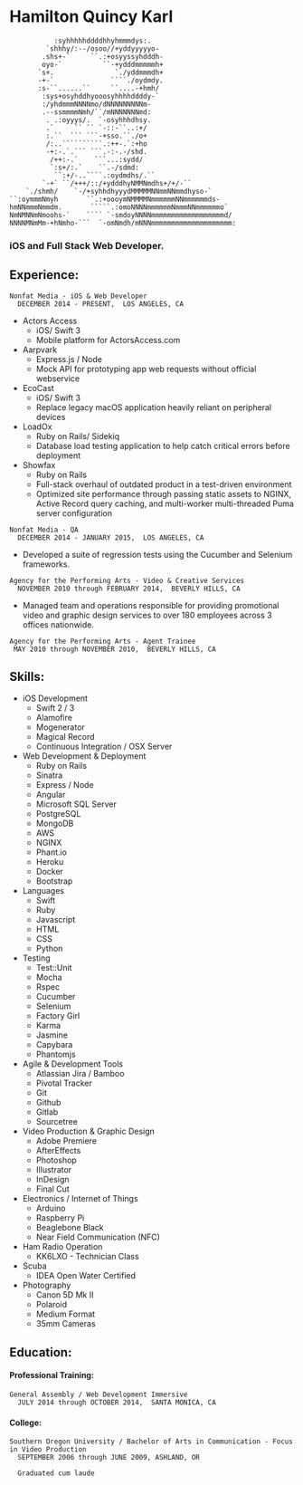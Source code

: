 # Hamilton Quincy Karl
```
           :syhhhhhddddhhyhmmmdys:.                         
         `shhhy/:--/osoo//+yddyyyyyo-                       
        .shs+-`     ``.:+osyyssyhdddh-                      
        oyo-`          ``-+ydddmmmmmh+                      
       `s+.               `./yddmmmdh+                      
       -+-`              ````./oydmdy.                      
       :s-``......``     ``....-+hmh/                       
        :sys+osyhddhyooosyhhhhddddy-`                       
        :/yhdmmmNNNNmo/dNNNNNNNNNm-                         
        .--ssmmmmNmh/``/mNNNNNNNmd:                         
         . .:oyyys/.  `-osyhhhdhsy.                         
         .`     `` `` `-::-``..:+/                          
         :.``  ``` ```-+sso.``./o+                          
         /:..``````````.:++-.`:+ho                          
         -+:-.`.``` ```.-:-.-/shd.                          
          /++:-.`    ```...:sydd/                           
          `:s+/:.`    ``.-/sdmd:                            
           ``:+/-..````.:oydmdhs/.``                        
        `-+` ``/+++/::/+ydddhyNMMNmdhs+/+/-``               
    `./shmh/    `-/+syhhdhyyydMMMMMNNmmNNmmdhyso-`          
``:oymmmNmyh       ``.:+oooymNMMMMNmmmmmmNNmmmmmmds-        
hmNNmmmNmmdm.       `````.:omoNNNNmmmmmmNmmmNNmmmmmmo`      
NmNMNNmNmoohs-`    ```` `-smdoyNNNNmmmmmmmmmmmmmmmmmmd/     
NNNNMNmMm-+hNmho-```  `-omNmdh/mNNNmmmmmmmmmmmmmmmmmmmm:    
```
### iOS and Full Stack Web Developer.
## Experience:
```
Nonfat Media - iOS & Web Developer
  DECEMBER 2014 - PRESENT,  LOS ANGELES, CA
```
* Actors Access
  * iOS/ Swift 3 
  * Mobile platform for ActorsAccess.com 
* Aarpvark 
  * Express.js / Node 
  * Mock API for prototyping app web requests without official webservice 
* EcoCast 
  * iOS/ Swift 3 
  * Replace legacy macOS application heavily reliant on peripheral devices
* LoadOx  
  * Ruby on Rails/ Sidekiq 
  * Database load testing application to help catch critical errors before deployment
* Showfax 
  * Ruby on Rails 
  * Full-stack overhaul of outdated product in a test-driven environment
  * Optimized site performance through passing static assets to NGINX, Active Record query caching, and multi-worker multi-threaded Puma server configuration

```
Nonfat Media - QA
  DECEMBER 2014 - JANUARY 2015,  LOS ANGELES, CA
```
  * Developed a suite of regression tests using the Cucumber and Selenium frameworks.
```
Agency for the Performing Arts - Video & Creative Services
  NOVEMBER 2010 through FEBRUARY 2014,  BEVERLY HILLS, CA
```
  * Managed team and operations responsible for providing promotional video and graphic design services to over 180 employees across 3 offices nationwide.
```
Agency for the Performing Arts - Agent Trainee
 MAY 2010 through NOVEMBER 2010,  BEVERLY HILLS, CA
```

## Skills:
* iOS Development
  * Swift 2 / 3
  * Alamofire
  * Mogenerator
  * Magical Record
  * Continuous Integration / OSX Server
* Web Development & Deployment
  * Ruby on Rails
  * Sinatra
  * Express / Node
  * Angular
  * Microsoft SQL Server
  * PostgreSQL
  * MongoDB
  * AWS
  * NGINX
  * Phant.io
  * Heroku
  * Docker
  * Bootstrap
* Languages
  * Swift
  * Ruby
  * Javascript
  * HTML
  * CSS
  * Python
* Testing
  * Test::Unit
  * Mocha
  * Rspec
  * Cucumber
  * Selenium
  * Factory Girl
  * Karma
  * Jasmine
  * Capybara
  * Phantomjs
* Agile & Development Tools
  * Atlassian Jira / Bamboo
  * Pivotal Tracker
  * Git
  * Github
  * Gitlab
  * Sourcetree
* Video Production & Graphic Design 
  * Adobe Premiere
  * AfterEffects
  * Photoshop
  * Illustrator
  * InDesign
  * Final Cut
* Electronics / Internet of Things 
  * Arduino
  * Raspberry Pi
  * Beaglebone Black
  * Near Field Communication (NFC)
* Ham Radio Operation
  * KK6LXO - Technician Class
* Scuba
  * IDEA Open Water Certified
* Photography
  * Canon 5D Mk II
  * Polaroid
  * Medium Format
  * 35mm Cameras

## Education:
#### Professional Training:
```
General Assembly / Web Development Immersive
  JULY 2014 through OCTOBER 2014,  SANTA MONICA, CA
```
#### College:
```
Southern Oregon University / Bachelor of Arts in Communication - Focus in Video Production
  SEPTEMBER 2006 through JUNE 2009, ASHLAND, OR

  Graduated cum laude
```